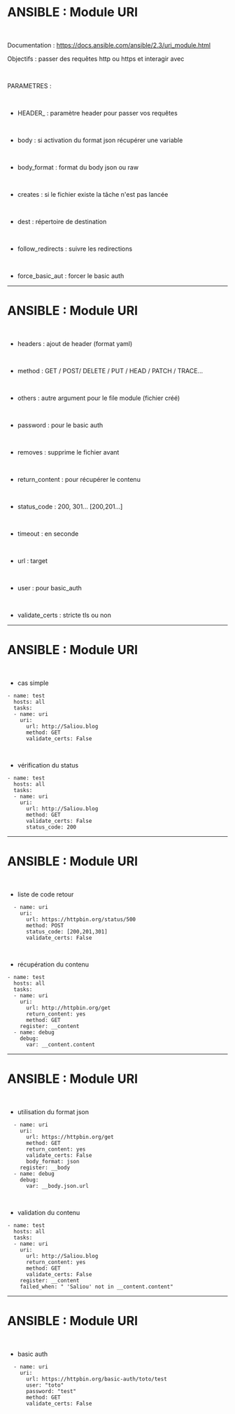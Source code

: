 

# ANSIBLE : Module URI


<br>

Documentation : https://docs.ansible.com/ansible/2.3/uri_module.html

Objectifs : passer des requêtes http ou https et interagir avec

<br>

PARAMETRES :

<br>

* HEADER_ : paramètre header pour passer vos requêtes

<br>

* body : si activation du format json récupérer une variable

<br>

* body_format : format du body json ou raw

<br>

* creates : si le fichier existe la tâche n'est pas lancée

<br>

* dest : répertoire de destination

<br>

* follow_redirects : suivre les redirections

<br>

* force_basic_aut : forcer le basic auth

--------------------------------------------------------------------------------

# ANSIBLE : Module URI


<br>

* headers : ajout de header (format yaml)

<br>

* method : GET / POST/ DELETE / PUT / HEAD / PATCH / TRACE...

<br>

* others : autre argument pour le file module (fichier créé)

<br>

* password : pour le basic auth

<br>

* removes : supprime le fichier avant

<br>

* return_content : pour récupérer le contenu

<br>

* status_code : 200, 301... [200,201...]

<br>

* timeout : en seconde

<br>

* url : target

<br>

* user : pour basic_auth

<br>

* validate_certs : stricte tls ou non

--------------------------------------------------------------------------------

# ANSIBLE : Module URI


<br>

* cas simple

```
- name: test
  hosts: all
  tasks:
  - name: uri
    uri: 
      url: http://Saliou.blog
      method: GET
      validate_certs: False
```

<br>

* vérification du status

```
- name: test
  hosts: all
  tasks:
  - name: uri
    uri: 
      url: http://Saliou.blog
      method: GET
      validate_certs: False
      status_code: 200
```

--------------------------------------------------------------------------------

# ANSIBLE : Module URI


<br>

* liste de code retour

```
  - name: uri
    uri: 
      url: https://httpbin.org/status/500
      method: POST
      status_code: [200,201,301]
      validate_certs: False
```

<br>

* récupération du contenu

```
- name: test
  hosts: all
  tasks:
  - name: uri
    uri: 
      url: http://httpbin.org/get
      return_content: yes
      method: GET
    register: __content
  - name: debug
    debug:
      var: __content.content
```

--------------------------------------------------------------------------------

# ANSIBLE : Module URI


<br>

* utilisation du format json

```
  - name: uri
    uri: 
      url: https://httpbin.org/get
      method: GET
      return_content: yes
      validate_certs: False
      body_format: json
    register: __body
  - name: debug
    debug:
      var: __body.json.url
```

<br>

* validation du contenu

```
- name: test
  hosts: all
  tasks:
  - name: uri
    uri: 
      url: http://Saliou.blog
      return_content: yes
      method: GET
      validate_certs: False
    register: __content
    failed_when: " 'Saliou' not in __content.content"
```

--------------------------------------------------------------------------------

# ANSIBLE : Module URI


<br>

* basic auth

```
  - name: uri
    uri: 
      url: https://httpbin.org/basic-auth/toto/test
      user: "toto"
      password: "test"
      method: GET
      validate_certs: False
```


